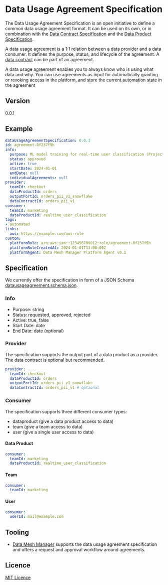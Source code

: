 # Data Usage Agreement Specification

The Data Usage Agreement Specification is an open initiative to define a common data usage agreement format. It can be used on its own, or in combination with the [Data Contract Specification](https://datacontract.com) and the [Data Product Specification](https://dataproduct-specification.com).

A data usage agreement is a 1:1 relation between a data provider and a data consumer. It defines the purpose, status, and lifecycle of the agreement. A [data contract](https://datacontract.com) can be part of an agreement.

A data usage agreement enables you to always know who is using what data and why. You can use agreements as input for automatically granting or revoking access in the platform, and store the current automation state in the agreement

## Version

0.0.1

## Example

```yaml
dataUsageAgreementSpecification: 0.0.1
id: agreement-8f237f9h
info:
  purpose: ML model training for real-time user classification (Project RTUSR-3)
  status: approved
  active: true
  startDate: 2024-01-01
  endDate: null
  individualAgreements: null
provider:
  teamId: checkout
  dataProductId: orders
  outputPortId: orders_pii_v1_snowflake
  dataContractId: orders_pii_v1
consumer:
  teamId: marketing
  dataProductId: realtime_user_classification
tags:
- automated
links:
  aws: https://example.com/aws-role
custom:
  platformRole: arn:aws:iam::123456789012:role/agreement-8f237f9h
  platformRoleCreatedAt: 2024-01-01T13:00:00Z
  platformAgent: Data Mesh Manager Platform Agent v0.1
```

## Specification

We currently offer the specification in form of a JSON Schema [datausageagreement.schema.json](datausageagreement.schema.json).

### Info

- Purpose: string
- Status: requested, approved, rejected
- Active: true, false
- Start Date: date
- End Date: date (optional)

### Provider

The specification supports the output port of a data product as a provider. The data contract is optional but recommended.

```yaml
provider:
  teamId: checkout
  dataProductId: orders
  outputPortId: orders_pii_v1_snowflake
  dataContractId: orders_pii_v1 # optional
```

### Consumer

The specification supports three different consumer types:

- dataproduct (give a data product access to data)
- team (give a team access to data)
- user (give a single user access to data)

#### Data Product

```yaml
consumer:
  teamId: marketing
  dataProductId: realtime_user_classification
```

#### Team

```yaml
consumer:
  teamId: marketing
```

#### User

```yaml
consumer:
  userId: mail@example.com
```

## Tooling

- [Data Mesh Manager](https://datamesh-manager.com) supports the data usage agreement specification and offers a request and approval workflow around agreements.

## Licence

[MIT Licence](LICENSE)
